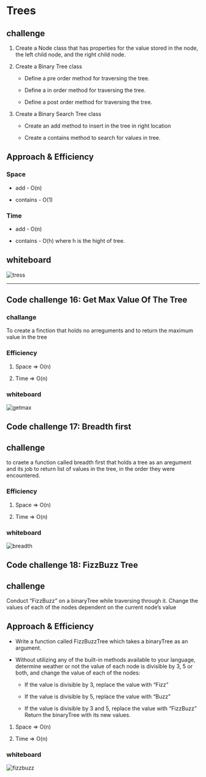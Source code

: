 # Trees
>
## challenge

1. Create a Node class that has properties for the value stored in the node, the left child node, and the right child node.

2. Create a Binary Tree class
  
    * Define a pre order method for traversing the tree.
  
    * Define a in order method for traversing the tree.
  
    * Define a post order method for traversing the tree.

3. Create a Binary Search Tree class

    * Create an add method to insert in the tree in right location

    * Create a contains method to search for values in tree.

## Approach & Efficiency

### Space

* add - O(n)

* contains - O(1)

### Time

* add - O(n)

* contains - O(h) where h is the hight of tree.

## whiteboard

![tress](./trees.png)

---

## Code challenge 16: Get Max Value Of The Tree

### challange

To create a finction that holds no arreguments and to return the maximum value in the tree

### Efficiency

1. Space => O(n)

2. Time => O(n)

### whiteboard

![getmax](./getmax.png)

## Code challenge 17: Breadth first

## challenge

to craete a function called breadth first that holds a tree as an aregument and its job to return list of values in the tree, in the order they were encountered.

### Efficiency

1. Space => O(n)

2. Time => O(n)

### whiteboard

![breadth](./breadth.png)

## Code challenge 18: FizzBuzz Tree

## challenge

Conduct “FizzBuzz” on a binaryTree while traversing through it. Change the values of each of the nodes dependent on the current node’s value

## Approach & Efficiency

* Write a function called FizzBuzzTree which takes a binaryTree as an argument.
* Without utilizing any of the built-in methods available to your language, determine weather or not the value of each node is divisible by 3, 5 or both, and change the value of each of the nodes:

    * If the value is divisible by 3, replace the value with “Fizz”

    * If the value is divisible by 5, replace the value with “Buzz”

    * If the value is divisible by 3 and 5, replace the value with “FizzBuzz” Return the binaryTree with its new values.

1. Space => O(n)

2. Time => O(n)

### whiteboard

![fizzbuzz](./fizzbuzz.png)
